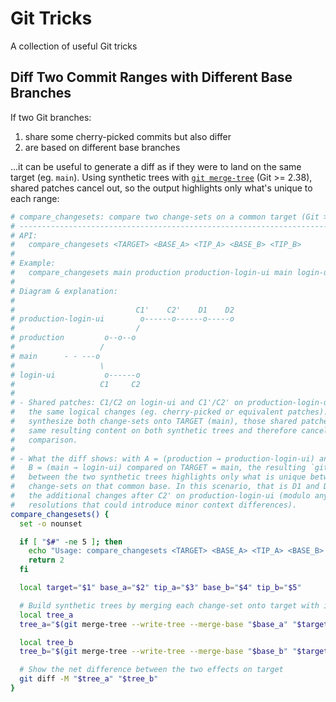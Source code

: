 # Git Tricks

A collection of useful Git tricks

## Diff Two Commit Ranges with Different Base Branches

If two Git branches:

1. share some cherry-picked commits but also differ
2. are based on different base branches

...it can be useful to generate a diff as if they were to land on the same target (eg. `main`). Using synthetic trees with [`git merge-tree`](https://git-scm.com/docs/git-merge-tree) (Git >= 2.38), shared patches cancel out, so the output highlights only what's unique to each range:

```bash
# compare_changesets: compare two change-sets on a common target (Git >= 2.38)
# ----------------------------------------------------------------------------
# API:
#   compare_changesets <TARGET> <BASE_A> <TIP_A> <BASE_B> <TIP_B>
#
# Example:
#   compare_changesets main production production-login-ui main login-ui
#
# Diagram & explanation:
#
#                           C1'    C2'    D1    D2
# production-login-ui        o------o------o-----o
#                           /
# production         o--o--o
#                   /
# main      - - ---o
#                   \
# login-ui           o------o
#                   C1     C2
#
# - Shared patches: C1/C2 on login-ui and C1'/C2' on production-login-ui represent
#   the same logical changes (eg. cherry-picked or equivalent patches). When we
#   synthesize both change-sets onto TARGET (main), those shared patches produce the
#   same resulting content on both synthetic trees and therefore cancel out of the
#   comparison.
#
# - What the diff shows: with A = (production → production-login-ui) and
#   B = (main → login-ui) compared on TARGET = main, the resulting `git diff -M`
#   between the two synthetic trees highlights only what is unique between the
#   change-sets on that common base. In this scenario, that is D1 and D2 — eg.
#   the additional changes after C2' on production-login-ui (modulo any conflict
#   resolutions that could introduce minor context differences).
compare_changesets() {
  set -o nounset

  if [ "$#" -ne 5 ]; then
    echo "Usage: compare_changesets <TARGET> <BASE_A> <TIP_A> <BASE_B> <TIP_B>" >&2
    return 2
  fi

  local target="$1" base_a="$2" tip_a="$3" base_b="$4" tip_b="$5"

  # Build synthetic trees by merging each change-set onto target with its own base
  local tree_a
  tree_a="$(git merge-tree --write-tree --merge-base "$base_a" "$target" "$tip_a")"

  local tree_b
  tree_b="$(git merge-tree --write-tree --merge-base "$base_b" "$target" "$tip_b")"

  # Show the net difference between the two effects on target
  git diff -M "$tree_a" "$tree_b"
}
```
